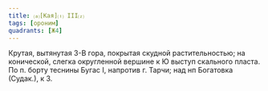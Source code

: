 ```yaml
---
title: ⒜[Кая]⒯ III⒵
tags: [ороним]
quadrants: [Ж4]
---
```


Крутая, вытянутая З-В гора, покрытая скудной растительностью; на конической,
слегка округленной вершине к Ю выступ скального пласта. По п. борту теснины
Бугас I, напротив г. Тарчи; над нп Богатовка (Судак.), к З.
